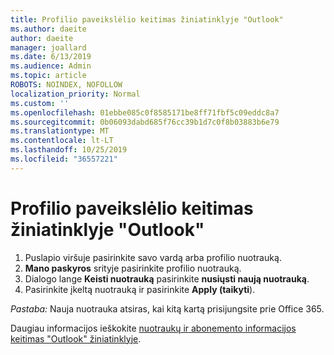 ```yaml
---
title: Profilio paveikslėlio keitimas žiniatinklyje "Outlook"
ms.author: daeite
author: daeite
manager: joallard
ms.date: 6/13/2019
ms.audience: Admin
ms.topic: article
ROBOTS: NOINDEX, NOFOLLOW
localization_priority: Normal
ms.custom: ''
ms.openlocfilehash: 01ebbe085c0f8585171be8ff71fbf5c09eddc8a7
ms.sourcegitcommit: 0b06093dabd685f76cc39b1d7c0f8b03883b6e79
ms.translationtype: MT
ms.contentlocale: lt-LT
ms.lasthandoff: 10/25/2019
ms.locfileid: "36557221"
---
```

# <a name="change-your-profile-picture-in-outlook-on-the-web"></a>Profilio paveikslėlio keitimas žiniatinklyje "Outlook"

1. Puslapio viršuje pasirinkite savo vardą arba profilio nuotrauką.
1. **Mano paskyros** srityje pasirinkite profilio nuotrauką.
1. Dialogo lange **Keisti nuotrauką** pasirinkite **nusiųsti naują nuotrauką**.
1. Pasirinkite įkeltą nuotrauką ir pasirinkite **Apply (taikyti**).

*Pastaba:* Nauja nuotrauka atsiras, kai kitą kartą prisijungsite prie Office 365.

Daugiau informacijos ieškokite [nuotraukų ir abonemento informacijos keitimas "Outlook" žiniatinklyje](https://support.office.com/article/b2dbb289-851d-4bed-93c3-3e136f5659ec).